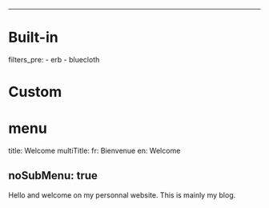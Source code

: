 -----
# Built-in
filters_pre: 
    - erb
    - bluecloth

# Custom 
# menu
title: Welcome
multiTitle: 
    fr: Bienvenue
    en: Welcome

noSubMenu: true
-----
Hello and welcome on my personnal website. This is mainly my blog. 
